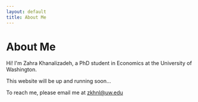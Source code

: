 ```yaml
---
layout: default
title: About Me
---
```


# About Me

Hi! I'm Zahra Khanalizadeh, a PhD student in Economics at the University of Washington. 

This website will be up and running soon...

To reach me, please email me at zkhnl@uw.edu
